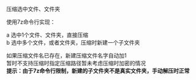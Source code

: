 压缩选中文件、文件夹

使用7z命令行实现：

a 选中1个文件、文件夹，直接压缩<br>
b 选中多个文件，或者文件夹，压缩时新建一个子文件夹

如果压缩文件名已存在，新建压缩文件名字自动加1<br>
暂时不支持压缩时指定压缩路径暂未考虑压缩时加密的情况<br>
**提示：由于7z命令行限制，新建的子文件夹不是真实文件夹，手动解压时正常**
